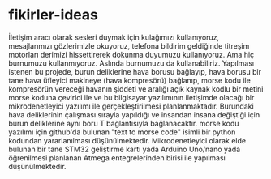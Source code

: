 # fikirler-ideas
İletişim aracı olarak sesleri duymak için kulağımızı kullanıyoruz, mesajlarımızı gözlerimizle okuyoruz, telefona bildirim geldiğinde titreşim motorları derimizi hissettirerek dokunma duyumuzu kullanıyoruz. Ama hiç burnumuzu kullanmıyoruz. Aslında burnumuzu da kullanabiliriz.
Yapılması istenen bu projede, burun deliklerine hava borusu bağlayıp, hava borusu bir tane hava üfleyici makineye (hava kompresörü) bağlanıp, morse kodu ile kompresörün vereceği havanın şiddeti ve aralığı açık kaynak kodlu bir metini morse koduna çevirici ile ve bu bilgisayar yazılımının iletişimde olacağı bir mikrodenetleyici yazılımı ile gerçekleştirilmesi planlanmaktadır.
Burundaki hava deliklerinin çalışması sırayla yapıldığı ve insandan insana değiştiği için burun deliklerine aynı boru T bağlantısıyla bağlanacaktır.
morse kodu yazılımı için github'da bulunan "text to morse code" isimli bir python kodundan yararlanılması düşünülmektedir.
Mikrodenetleyici olarak elde bulunan bir tane STM32 geliştirme kartı yada Arduino Uno/nano yada öğrenilmesi planlanan Atmega entegrelerinden birisi ile yapılması düşünülmektedir.
